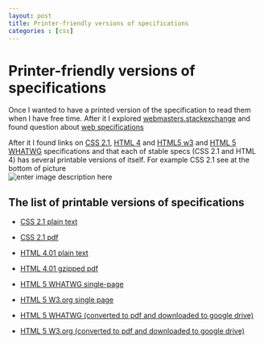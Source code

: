 ```yaml
---
layout: post
title: Printer-friendly versions of specifications
categories : [css]
---
```



Printer-friendly versions of specifications
================================================================================

Once I wanted to have a printed version of the specification to read them when I have free time. After it I explored [webmasters.stackexchange][1] and found question about [web specifications][2]

After it I found links on [CSS 2.1][3], [HTML 4][4] and [HTML5 w3][5] and [HTML 5 WHATWG][6] specifications and that each of stable specs (CSS 2.1 and HTML 4) has several printable versions of itself. For example CSS 2.1 see at the bottom of picture  
![enter image description here][7]

<!-- more -->

## The list of printable versions of specifications
* [CSS 2.1 plain text][8]
* [CSS 2.1 pdf][9]
* [HTML 4.01 plain text][10]
* [HTML 4.01 gzipped pdf][11]
* [HTML 5 WHATWG single-page][12]
* [HTML 5 W3.org single page][13]
* [HTML 5 WHATWG (converted to pdf and downloaded to google drive)][14]
* [HTML 5 W3.org (converted to pdf and downloaded to google drive)][15]


  [1]: http://webmasters.stackexchange.com
  [2]: http://webmasters.stackexchange.com/questions/14676/what-documentation-exists-for-html-css-and-javascript
  [3]: http://www.w3.org/TR/CSS21/
  [4]: http://www.w3.org/TR/html401/
  [5]: http://dev.w3.org/html5/spec/single-page.html
  [6]: http://www.whatwg.org/specs/web-apps/current-work/
  [7]: http://i.stack.imgur.com/B2X2Z.png
  [8]: http://www.w3.org/TR/CSS21/css2.txt
  [9]: http://www.w3.org/TR/CSS21/css2.pdf
  [10]: http://www.w3.org/TR/html401/html40.txt
  [11]: http://www.w3.org/TR/html401/html40.pdf.gz
  [12]: http://www.whatwg.org/specs/web-apps/current-work/
  [13]: http://dev.w3.org/html5/spec/single-page.html
  [14]: https://docs.google.com/open?id=0Bz1IKTLF1xFPbVg0ZE9nSDl3NzA
  [15]: https://docs.google.com/open?id=0Bz1IKTLF1xFPUkJ3UEd4TE9iMVE